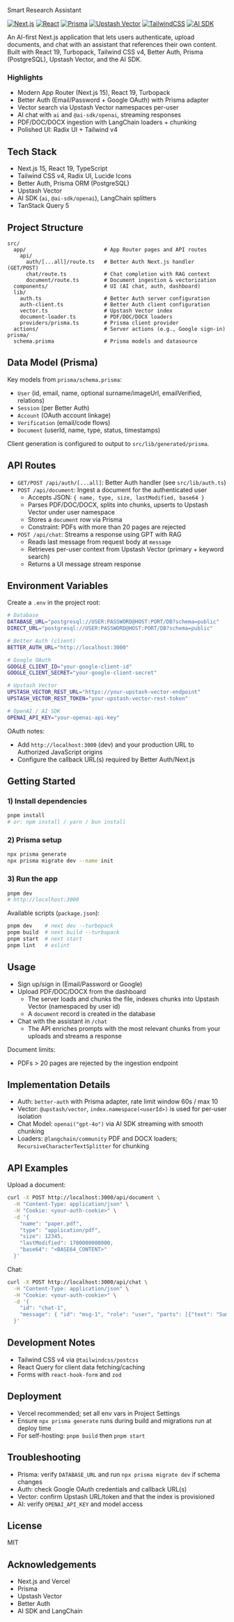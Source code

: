 Smart Research Assistant

[![Next.js](https://img.shields.io/badge/Next.js-15-black)](https://nextjs.org) [![React](https://img.shields.io/badge/React-19-61dafb)](https://react.dev) [![Prisma](https://img.shields.io/badge/Prisma-ORM-2D3748)](https://prisma.io) [![Upstash Vector](https://img.shields.io/badge/Upstash-Vector-00E9A3)](https://upstash.com/vector) [![TailwindCSS](https://img.shields.io/badge/Tailwind-4-38B2AC)](https://tailwindcss.com) [![AI SDK](https://img.shields.io/badge/AI%20SDK-OpenAI-000000)](https://sdk.vercel.ai)

An AI-first Next.js application that lets users authenticate, upload documents, and chat with an assistant that references their own content. Built with React 19, Turbopack, Tailwind CSS v4, Better Auth, Prisma (PostgreSQL), Upstash Vector, and the AI SDK.

### Highlights
- Modern App Router (Next.js 15), React 19, Turbopack
- Better Auth (Email/Password + Google OAuth) with Prisma adapter
- Vector search via Upstash Vector namespaces per-user
- AI chat with `ai` and `@ai-sdk/openai`, streaming responses
- PDF/DOC/DOCX ingestion with LangChain loaders + chunking
- Polished UI: Radix UI + Tailwind v4

## Tech Stack
- Next.js 15, React 19, TypeScript
- Tailwind CSS v4, Radix UI, Lucide Icons
- Better Auth, Prisma ORM (PostgreSQL)
- Upstash Vector
- AI SDK (`ai`, `@ai-sdk/openai`), LangChain splitters
- TanStack Query 5

## Project Structure
```
src/
  app/                         # App Router pages and API routes
    api/
      auth/[...all]/route.ts   # Better Auth Next.js handler (GET/POST)
      chat/route.ts            # Chat completion with RAG context
      document/route.ts        # Document ingestion & vectorization
  components/                  # UI (AI chat, auth, dashboard)
  lib/
    auth.ts                    # Better Auth server configuration
    auth-client.ts             # Better Auth client configuration
    vector.ts                  # Upstash Vector index
    document-loader.ts         # PDF/DOC/DOCX loaders
    providers/prisma.ts        # Prisma client provider
  actions/                     # Server actions (e.g., Google sign-in)
prisma/
  schema.prisma                # Prisma models and datasource
```

## Data Model (Prisma)
Key models from `prisma/schema.prisma`:
- `User` (id, email, name, optional surname/imageUrl, emailVerified, relations)
- `Session` (per Better Auth)
- `Account` (OAuth account linkage)
- `Verification` (email/code flows)
- `Document` (userId, name, type, status, timestamps)

Client generation is configured to output to `src/lib/generated/prisma`.

## API Routes
- `GET/POST /api/auth/[...all]`: Better Auth handler (see `src/lib/auth.ts`)
- `POST /api/document`: Ingest a document for the authenticated user
  - Accepts JSON: `{ name, type, size, lastModified, base64 }`
  - Parses PDF/DOC/DOCX, splits into chunks, upserts to Upstash Vector under user namespace
  - Stores a `document` row via Prisma
  - Constraint: PDFs with more than 20 pages are rejected
- `POST /api/chat`: Streams a response using GPT with RAG
  - Reads last message from request body at `message`
  - Retrieves per-user context from Upstash Vector (primary + keyword search)
  - Returns a UI message stream response

## Environment Variables
Create a `.env` in the project root:
```bash
# Database
DATABASE_URL="postgresql://USER:PASSWORD@HOST:PORT/DB?schema=public"
DIRECT_URL="postgresql://USER:PASSWORD@HOST:PORT/DB?schema=public"

# Better Auth (client)
BETTER_AUTH_URL="http://localhost:3000"

# Google OAuth
GOOGLE_CLIENT_ID="your-google-client-id"
GOOGLE_CLIENT_SECRET="your-google-client-secret"

# Upstash Vector
UPSTASH_VECTOR_REST_URL="https://your-upstash-vector-endpoint"
UPSTASH_VECTOR_REST_TOKEN="your-upstash-vector-rest-token"

# OpenAI / AI SDK
OPENAI_API_KEY="your-openai-api-key"
```

OAuth notes:
- Add `http://localhost:3000` (dev) and your production URL to Authorized JavaScript origins
- Configure the callback URL(s) required by Better Auth/Next.js

## Getting Started

### 1) Install dependencies
```bash
pnpm install
# or: npm install / yarn / bun install
```

### 2) Prisma setup
```bash
npx prisma generate
npx prisma migrate dev --name init
```

### 3) Run the app
```bash
pnpm dev
# http://localhost:3000
```

Available scripts (`package.json`):
```bash
pnpm dev    # next dev --turbopack
pnpm build  # next build --turbopack
pnpm start  # next start
pnpm lint   # eslint
```

## Usage
- Sign up/sign in (Email/Password or Google)
- Upload PDF/DOC/DOCX from the dashboard
  - The server loads and chunks the file, indexes chunks into Upstash Vector (namespaced by user id)
  - A `document` record is created in the database
- Chat with the assistant in `/chat`
  - The API enriches prompts with the most relevant chunks from your uploads and streams a response

Document limits:
- PDFs > 20 pages are rejected by the ingestion endpoint

## Implementation Details
- Auth: `better-auth` with Prisma adapter, rate limit window 60s / max 10
- Vector: `@upstash/vector`, `index.namespace(<userId>)` is used for per-user isolation
- Chat Model: `openai("gpt-4o")` via AI SDK streaming with smooth chunking
- Loaders: `@langchain/community` PDF and DOCX loaders; `RecursiveCharacterTextSplitter` for chunking

## API Examples

Upload a document:
```bash
curl -X POST http://localhost:3000/api/document \
  -H "Content-Type: application/json" \
  -H "Cookie: <your-auth-cookie>" \
  -d '{
    "name": "paper.pdf",
    "type": "application/pdf",
    "size": 12345,
    "lastModified": 1700000000000,
    "base64": "<BASE64_CONTENT>"
  }'
```

Chat:
```bash
curl -X POST http://localhost:3000/api/chat \
  -H "Content-Type: application/json" \
  -H "Cookie: <your-auth-cookie>" \
  -d '{
    "id": "chat-1",
    "message": { "id": "msg-1", "role": "user", "parts": [{"text": "Summarize my notes"}] }
  }'
```

## Development Notes
- Tailwind CSS v4 via `@tailwindcss/postcss`
- React Query for client data fetching/caching
- Forms with `react-hook-form` and `zod`

## Deployment
- Vercel recommended; set all env vars in Project Settings
- Ensure `npx prisma generate` runs during build and migrations run at deploy time
- For self-hosting: `pnpm build` then `pnpm start`

## Troubleshooting
- Prisma: verify `DATABASE_URL` and run `npx prisma migrate dev` if schema changes
- Auth: check Google OAuth credentials and callback URL(s)
- Vector: confirm Upstash URL/token and that the index is provisioned
- AI: verify `OPENAI_API_KEY` and model access

## License
MIT

## Acknowledgements
- Next.js and Vercel
- Prisma
- Upstash Vector
- Better Auth
- AI SDK and LangChain
 